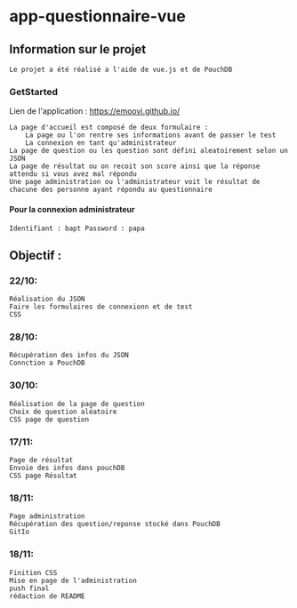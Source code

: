 # app-questionnaire-vue

## Information sur le projet
```
Le projet a été réalisé a l'aide de vue.js et de PouchDB
```

### GetStarted
Lien de l'application : https://emoovi.github.io/
```
La page d'accueil est composé de deux formulaire :
    La page ou l'on rentre ses informations avant de passer le test
    La connexion en tant qu'administrateur
La page de question ou les question sont défini aleatoirement selon un JSON
La page de résultat ou on recoit son score ainsi que la réponse attendu si vous avez mal répondu
Une page administration ou l'administrateur voit le résultat de chacune des personne ayant répondu au questionnaire
```
#### Pour la connexion administrateur
``
Identifiant : bapt
Password : papa
``
## Objectif :

### 22/10:
```
Réalisation du JSON
Faire les formulaires de connexionn et de test
CSS
```

### 28/10:
```
Récupération des infos du JSON
Connction a PouchDB
```

### 30/10:
```
Réalisation de la page de question
Choix de question aléatoire
CSS page de question
```

### 17/11:
```
Page de résultat
Envoie des infos dans pouchDB
CSS page Résultat
```

### 18/11:
```
Page administration
Récupération des question/reponse stocké dans PouchDB
GitIo
```

### 18/11:
```
Finition CSS
Mise en page de l'administration
push final
rédaction de README
```

